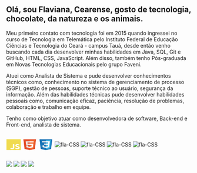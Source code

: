 ## Olá, sou Flaviana, Cearense, gosto de tecnologia, chocolate, da natureza e os animais. 

Meu primeiro contato com tecnologia foi em 2015 quando ingressei no curso de Tecnologia em Telemática pelo Instituto Federal de Educação Ciências e Tecnologia do Ceará - campus Tauá, desde então venho buscando cada dia desenvolver minhas habilidades em Java, SQL, Git e GitHub, HTML, CSS, JavaScript. Além disso, também tenho Pós-graduada em Novas Tecnologias Educacionais pelo grupo Faveni.

Atuei como Analista de Sistema e pude desenvolver conhecimentos técnicos como, conhecimento no sistema de gerenciamento de processo (SGP), gestão de pessoas, suporte técnico ao usuário, segurança da informação. Além das habilidades técnicas pude desenvolver habilidades pessoais como, comunicação eficaz, paciência, resolução de problemas, colaboração e trabalho em equipe.

Tenho como objetivo atuar como desenvolvedora de software, Back-end e Front-end, analista de sistema.

<div style="display: inline_block"><br>
  <img align="center" alt="fla-Js" height="30" width="40" src="https://raw.githubusercontent.com/devicons/devicon/master/icons/javascript/javascript-plain.svg">
  <img align="center" alt="fla-HTML" height="30" width="40" src="https://raw.githubusercontent.com/devicons/devicon/master/icons/html5/html5-original.svg">
  <img align="center" alt="fla-CSS" height="30" width="40" src="https://raw.githubusercontent.com/devicons/devicon/master/icons/css3/css3-original.svg">
  <img align="center" alt="fla-CSS" height="30" src="https://cdn.jsdelivr.net/gh/devicons/devicon@latest/icons/java/java-original.svg" />
  <img align="center" alt="fla-CSS" height="30" src="https://cdn.jsdelivr.net/gh/devicons/devicon@latest/icons/postgresql/postgresql-original.svg" />
  <img align="center" alt="fla-CSS" height="30" src="https://cdn.jsdelivr.net/gh/devicons/devicon@latest/icons/git/git-original.svg" />
  <img align="center" alt="fla-CSS" height="30" src="https://cdn.jsdelivr.net/gh/devicons/devicon@latest/icons/github/github-original.svg" />
          
</div>

##


<div>
  <a href="https://instagram.com/flaviana.01" target="_blank"><img src="https://img.shields.io/badge/-Instagram-%23E4405F?style=for-the-badge&logo=instagram&logoColor=white" target="_blank"></a>
  <a href="https://discord.com/channels/@me/1251236848802725908" target="_blank"><img src="https://img.shields.io/badge/Discord-7289DA?style=for-the-badge&logo=discord&logoColor=white" target="_blank"></a> 
  <a href = "mailto:flavianaandradedelima@gmail.com"><img src="https://img.shields.io/badge/-Gmail-%23333?style=for-the-badge&logo=gmail&logoColor=white" target="_blank"></a>
  <a href="https://www.linkedin.com/in/flaviana-andrade-863557176/" target="_blank"><img src="https://img.shields.io/badge/-LinkedIn-%230077B5?style=for-the-badge&logo=linkedin&logoColor=white" target="_blank"></a> 
</div>
